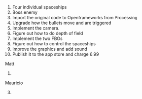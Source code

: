 

1. Four individual spaceships
2. Boss enemy
3. Import the original code to Openframeworks from Processing
4. Upgrade how the bullets move and are triggered
5. Implement the camera.
6. Figure out how to do depth of field
7. Implement the two FBOs
8. Figure out how to control the spaceships
9. Improve the graphics and add sound
10. Publish it to the app store and charge 6.99


Matt

1.


Mauricio

3. 

